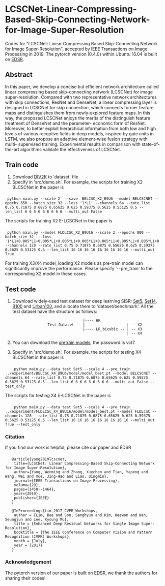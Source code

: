 # LCSCNet-Linear-Compressing-Based-Skip-Connecting-Network-for-Image-Super-Resolution
Codes for "LCSCNet: Linear Compressing Based Skip-Connecting Network for Image Super-Resolution", accepted by IEEE Transactions on Image Processing in 2019. The pytorch version (0.4.0) within Ubuntu 16.04 is built on [EDSR](https://github.com/LimBee/NTIRE2017). 
## Abstract
In this paper, we develop a concise but efficient network architecture called linear compressing based skip-connecting network (LCSCNet) for image super-resolution. Compared with two representative network architectures with skip connections, ResNet and DenseNet, a linear compressing layer is designed in LCSCNet for skip connection, which connects former feature maps and distinguishes them from newly-explored feature maps. In this way, the proposed LCSCNet enjoys the merits of the distinguish feature treatment of DenseNet and the parameter- economic form of ResNet. Moreover, to better exploit hierarchical information from both low and high levels of various receptive fields in deep models, inspired by gate units in LSTM, we also propose an adaptive element-wise fusion strategy with multi- supervised training. Experimental results in comparison with state-of-the-art algorithms validate the effectiveness of LCSCNet.
## Train code
1. Download [DIV2K](https://data.vision.ee.ethz.ch/cvl/DIV2K/) to 'dataset' file
2. Specify in 'src/demo.sh'. 
       For example, the scripts for training X2 BLCSCNet in the paper is 
### 
     python main.py --scale 2  --save  BELCSC_X2_B9U6 --model BELCSCNET --epochs 650 --batch_size 32 --loss '1*L1' --channels 64 --rate_list 0.75 0.71875 0.6875 0.65625 0.625 0.59375 0.5625 0.53125 0.5 --len_list 6 6 6 6 6 6 6 6 6 --multi_out False
The scripts for training X2 E-LCSCNet in the paper is 
### 
     python main.py --model FLDLCSC_X2_B9U16 --scale 2 --epochs 800 --batch_size 32  --loss '1*L1+0.005*L1+0.005*L1+0.005*L1+0.005*L1+0.005*L1+0.005*L1+0.005*L1+0.005*L1+0.005*L1' --channels 128 --rate_list 0.75 0.71875 0.6875 0.65625 0.625 0.59375 0.5625 0.53125 0.5 --len_list 16 16 16 16 16 16 16 16 16 --multi_out True 
For training X3/X4 model, loading X2 models as pre-train model can significantly improve the performance. Please specify '--pre_train' to the corresponding X2 model in these cases. 

## Test code 
1. Download widely-used test dataset for deep learning SISR: [Set5](http://people.rennes.inria.fr/Aline.Roumy/results/SR_BMVC12.html), [Set14](https://sites.google.com/site/romanzeyde/research-interests), [B100](https://www2.eecs.berkeley.edu/Research/Projects/CS/vision/bsds/) and [Urban100](https://sites.google.com/site/jbhuang0604/publications/struct_sr), and allocate them to 'dataset/benchmark'. All the test dataset have the structure as follows: 

                                       |---- HR 
                       Test_Dataset -- |                   | -- X2   
                                       |---- LR_bicubic -- | -- X3
                                                           | -- X4
                                                           
2. You can download the [pretrain models](https://pan.baidu.com/s/1IW1dagUj9GZSYFpVsnAn9g), the password is vct7.                                                    
3. Specify in 'src/demo.sh'. 
       For example, the scripts for testing X4 BLCSCNet in the paper is 
###      
        python main.py --data_test Set5 --scale 4 --pre_train ../experiment/BELCSC_X4_B9U6/model/model_best.pt --model BELCSCNET --channels 64 --rate_list 0.75 0.71875 0.6875 0.65625 0.625 0.59375 0.5625 0.53125 0.5 --len_list 6 6 6 6 6 6 6 6 6 --multi_out False --test_only
The scripts for testing X4 E-LCSCNet in the paper is 
###
        python main.py --data_test Set5 --scale 4 --pre_train ../experiment/FLDLCSC_X4_B9U16/model/model_best.pt --model FLDLCSC --channels 128 --rate_list 0.75 0.71875 0.6875 0.65625 0.625 0.59375 0.5625 0.53125 0.5 --len_list 16 16 16 16 16 16 16 16 16 --multi_out True --test_only        
        
### Citation
If you find our work is helpful, please cite our paper and EDSR
###
       @article{yang2019lcscnet,
        title={LCSCNet: Linear Compressing-Based Skip-Connecting Network for Image Super-Resolution},
        author={Yang, Wenming and Zhang, Xuechen and Tian, Yapeng and Wang, Wei and Xue, Jing-Hao and Liao, Qingmin},
        journal={IEEE Transactions on Image Processing},
        volume={29},
        pages={1450--1464},
        year={2019},
        publisher={IEEE}
       }
       
       @InProceedings{Lim_2017_CVPR_Workshops,
        author = {Lim, Bee and Son, Sanghyun and Kim, Heewon and Nah, Seungjun and Lee, Kyoung Mu},
        title = {Enhanced Deep Residual Networks for Single Image Super-Resolution},
        booktitle = {The IEEE Conference on Computer Vision and Pattern Recognition (CVPR) Workshops},
        month = {July},
        year = {2017}
       }

### Acknowledgement
The pytorch version of our paper is built on [EDSR](https://github.com/LimBee/NTIRE2017), we thank the authors for sharing their codes!
